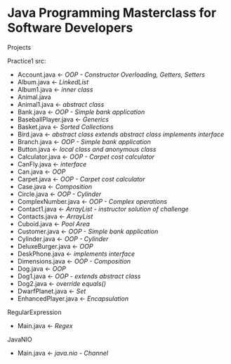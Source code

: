 # Java Programming Masterclass for Software Developers
Projects 

Practice1
src: 
- Account.java ← *OOP - Constructor Overloading, Getters, Setters*
- Album.java ← *LinkedList*
- Album1.java ← *inner class*
- Animal.java
- Animal1.java ← *abstract class*
- Bank.java ← *OOP - Simple bank application*
- BaseballPlayer.java ← *Generics*
- Basket.java ← *Sorted Collections*
- Bird.java ← *abstract class extends abstract class implements interface*
- Branch.java ← *OOP - Simple bank application*
- Button.java ← *local class and anonymous class*
- Calculator.java ← *OOP - Carpet cost calculator*
- CanFly.java ← *interface*
- Can.java ← *OOP*
- Carpet.java ← *OOP - Carpet cost calculator*
- Case.java ← *Composition*
- Circle.java ← *OOP - Cylinder*
- ComplexNumber.java ← *OOP - Complex operations*
- Contact1.java ← *ArrayList - instructor solution of challenge*
- Contacts.java ← *ArrayList*
- Cuboid.java ← *Pool Area*
- Customer.java ← *OOP - Simple bank application*
- Cylinder.java ← *OOP - Cylinder*
- DeluxeBurger.java ← *OOP*
- DeskPhone.java ← *implements interface*
- Dimensions.java ← *OOP - Composition*
- Dog.java ← *OOP*
- Dog1.java ← *OOP - extends abstract class*
- Dog2.java ← *override equals()*
- DwarfPlanet.java ← *Set*
- EnhancedPlayer.java ← *Encapsulation*

RegularExpression
- Main.java ← *Regex*

JavaNIO
- Main.java ← *java.nio - Channel*


